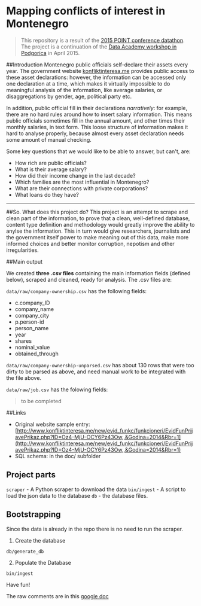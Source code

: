 # Mapping conflicts of interest in Montenegro

> This repository is a result of the [2015 POINT conference datathon](http://point.zastone.ba/en/data-academy-datathon/). The project is a continuation of the [Data Academy workshop in Podgorica](http://zastone.ba/en/da-training-in-montenegro-making-public-data-more-accessible/) in April 2015.

##Introduction
Montenegro public officials self-declare their assets every year. The government website [konfliktinteresa.me](http://www.konfliktinteresa.me/new/index.php?lang=me) provides public access to these asset declarations: however, the information can be accessed only one declaration at a time, which makes it virtually impossible to do meaningful analysis of the information, like average salaries, or disaggregations by gender, age, political party etc. 

In addition, public official fill in their declarations _narratively_: for example, there are no hard rules around how to insert salary information. This means public officials sometimes fill in the annual amount, and other times their monthly salaries, in text form. This loose structure of information makes it hard to analyse properly, because almost every asset declaration needs some amount of manual checking. 

Some key questions that we would like to be able to answer, but can't, are:

- How rich are public officials?
- What is their average salary?
- How did their income change in the last decade?
- Which families are the most influential in Montenegro?
- What are their connections with private corporations?
- What loans do they have?

___

##So. What does this project do?
This project is an attempt to scrape and clean part of the information, to prove that a clean, well-defined database, content type definition and methodology would greatly improve the ability to anylse the information. This in turn would give researchers, journalists and the government itself power to make meaning out of this data, make more informed choices and better monitor corruption, nepotism and other irregularities.

##Main output

We created **three .csv files** containing the main information fields (defined below), scraped and cleaned, ready for analysis. The .csv files are:

```data/raw/company-ownership.csv``` has the following fields:
- c.company_ID
- company_name
- company_city
- p.person-id
- person_name
- year
- shares
- nominal_value
- obtained_through

```data/raw/company-ownership-unparsed.csv``` has about 130 rows that were too dirty to be parsed as above, and need manual work to be integrated with the file above.

```data/raw/job.csv``` has the folowing fields:

>to be completed



##Links

- Original website sample entry: [http://www.konfliktinteresa.me/new/evid_funkc/funkcioneri/EvidFunPrijavePrikaz.php?ID=Oz4-MjU-OCY6Pz43Ow,,&Godina=2014&Rbr=1](http://www.konfliktinteresa.me/new/evid_funkc/funkcioneri/EvidFunPrijavePrikaz.php?ID=Oz4-MjU-OCY6Pz43Ow,,&Godina=2014&Rbr=1)
- SQL schema: in the doc/ subfolder

## Project parts

```scraper``` - A Python scraper to download the data
```bin/ingest```  - A script to load the json data to the database
```db``` - the database files.

## Bootstrapping

Since the data is already in the repo there is no need to run the scraper.

1) Create the database 


```
db/generate_db
```

2) Populate the Database

```
bin/ingest
```

Have fun!

The raw comments are in this [google
doc](https://docs.google.com/document/d/1dQkW0dJyh2BMNrJS_DjPElNIVjy36ih8vpdOAi_fyBQ/edit#heading=h.l0ljwpnglhrp)
